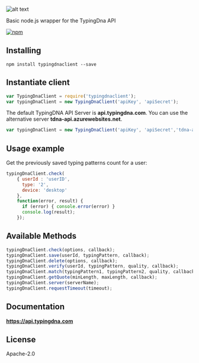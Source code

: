 
![alt text](https://typingdna.com/assets/images/typingdna-logo-black.png)

Basic node.js wrapper for the TypingDna API

[![npm](https://img.shields.io/npm/v/typingdnaclient.svg)](https://www.npmjs.com/package/typingdnaclient)

## Installing

```shell
npm install typingdnaclient --save
```

## Instantiate client

```javascript
var TypingDnaClient = require('typingdnaclient');
var typingDnaClient = new TypingDnaClient('apiKey', 'apiSecret');
```

The default TypingDNA API Server is __api.typingdna.com__.
You can use the alternative server __tdna-api.azurewebsites.net__.

```javascript
var typingDnaClient = new TypingDnaClient('apiKey', 'apiSecret','tdna-api.azurewebsites.net');
```


## Usage example

Get the previously saved typing patterns count for a user:

```javascript
typingDnaClient.check(
    { userId : 'userID',
      type: '2',
      device: 'desktop'
    },
    function(error, result) {
      if (error) { console.error(error) }
      console.log(result);
    });
```

## Available Methods

```javascript
typingDnaClient.check(options, callback);
typingDnaClient.save(userId, typingPattern, callback);
typingDnaClient.delete(options, callback);
typingDnaClient.verify(userId, typingPattern, quality, callback);
typingDnaClient.match(typingPattern1, typingPattern2, quality, callback);
typingDnaClient.getQuote(minLength, maxLength, callback);
typingDnaClient.server(serverName);
typingDnaClient.requestTimeout(timeout);
```

## Documentation

__https://api.typingdna.com__

## License

Apache-2.0
